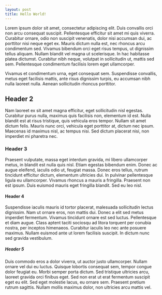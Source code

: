 ```yaml
---
layout: post
title: Hello World!
---
```


Lorem ipsum dolor sit amet, consectetur adipiscing elit. Duis convallis orci non arcu consequat suscipit. Pellentesque efficitur sit amet mi quis viverra. Curabitur ornare, odio non suscipit venenatis, dolor nisi accumsan dui, ac porttitor nisi neque eget ex. Mauris dictum nulla est, nec rhoncus arcu condimentum sed. Vivamus bibendum orci eget risus tempus, ut dignissim tellus aliquam. Nullam blandit vel magna ut scelerisque. In hac habitasse platea dictumst. Curabitur nibh neque, volutpat in sollicitudin ut, mattis sed sem. Pellentesque condimentum facilisis lorem eget ullamcorper.

Vivamus et condimentum urna, eget consequat sem. Suspendisse convallis, metus eget facilisis mattis, ante risus dignissim turpis, eu accumsan nibh nulla laoreet nulla. Aenean sollicitudin rhoncus porttitor. 

## Header 2

Nam laoreet ex sit amet magna efficitur, eget sollicitudin nisl egestas. Curabitur purus nulla, maximus quis facilisis non, elementum id est. Nulla blandit est at risus tristique, quis vehicula eros tempor. Nullam sit amet dictum felis. Mauris nunc orci, vehicula eget porttitor at, dictum nec ipsum. Maecenas id maximus nisl, ac tempus nisi. Sed dictum placerat nisi, non imperdiet mi pharetra nec.

### Header 3

Praesent vulputate, massa eget interdum gravida, mi libero ullamcorper metus, in blandit est nulla quis nisl. Etiam egestas bibendum enim. Donec ac augue eleifend, iaculis odio ut, feugiat massa. Donec eros tellus, rutrum tincidunt efficitur dictum, elementum ultricies dui. In pulvinar pellentesque ligula eu ullamcorper. Vivamus rhoncus a mauris a fringilla. Praesent non est ipsum. Duis euismod mauris eget fringilla blandit. Sed eu leo nisl.

#### Header 4

Suspendisse iaculis mauris id tortor placerat, malesuada sollicitudin lectus dignissim. Nam ut ornare eros, non mattis dui. Donec a elit sed metus imperdiet fermentum. Vivamus tincidunt ornare est sed luctus. Pellentesque et diam augue. Class aptent taciti sociosqu ad litora torquent per conubia nostra, per inceptos himenaeos. Curabitur iaculis leo nec ante posuere maximus. Nullam euismod ante ut lorem facilisis suscipit. In dictum nunc sed gravida vestibulum.

##### Header 5

Duis commodo eros a dolor viverra, ut auctor justo ullamcorper. Nullam ornare vel dui eu luctus. Quisque lobortis consequat sem, tempor congue dolor feugiat eu. Morbi semper porta dictum. Sed tristique ultricies arcu, laoreet gravida orci finibus eget. Sed non erat ut erat fermentum suscipit eget eu elit. Sed eget molestie lacus, eu ornare sem. Praesent pretium rutrum sagittis. Nullam mollis maximus dolor, non ultricies arcu mattis vel.

